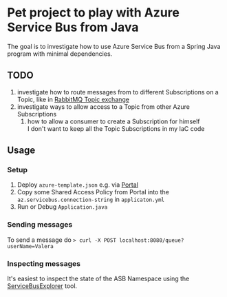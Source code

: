 # Pet project to play with Azure Service Bus from Java

The goal is to investigate how to use Azure Service Bus from a Spring Java program with minimal dependencies.

## TODO

1. investigate how to route messages from to different Subscriptions on a Topic, like in [RabbitMQ Topic exchange](https://www.rabbitmq.com/tutorials/tutorial-five-java.html)
2. investigate ways to allow access to a Topic from other Azure Subscriptions
   1. how to allow a consumer to create a Subscription for himself  
      I don't want to keep all the Topic Subscriptions in my IaC code

## Usage

### Setup 
1. Deploy `azure-template.json` e.g. via [Portal](https://portal.azure.com/#create/Microsoft.Template)
2. Copy some Shared Access Policy from Portal into the `az.servicebus.connection-string` in `applicaton.yml`
3. Run or Debug `Application.java`

### Sending messages 

To send a message do 
`> curl -X POST localhost:8080/queue?userName=Valera`

### Inspecting messages

It's easiest to inspect the state of the ASB Namespace using the [ServiceBusExplorer](https://github.com/paolosalvatori/ServiceBusExplorer) tool.
